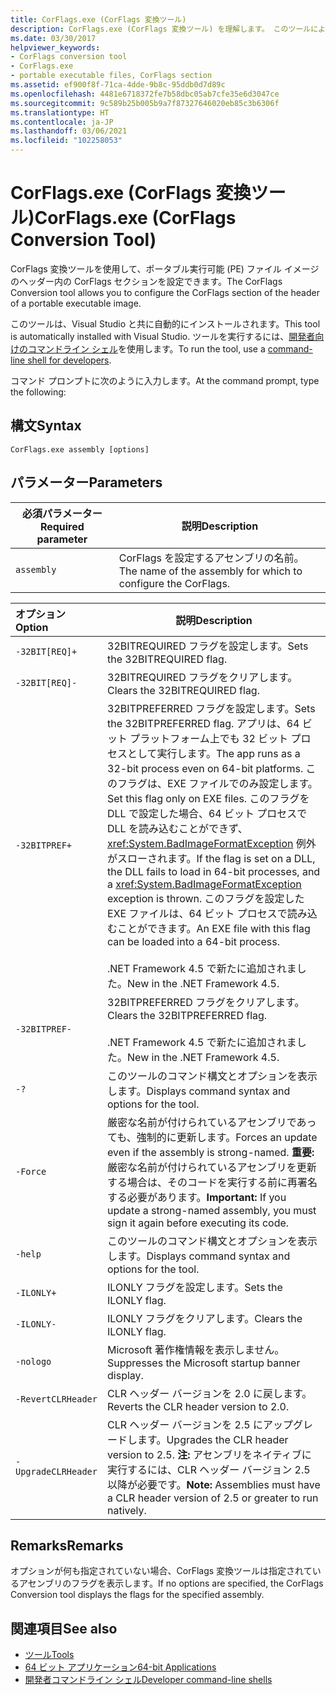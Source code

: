 ```yaml
---
title: CorFlags.exe (CorFlags 変換ツール)
description: CorFlags.exe (CorFlags 変換ツール) を理解します。 このツールにより、ポータブル実行可能ファイル イメージのヘッダー内の CorFlags セクションを構成できます。
ms.date: 03/30/2017
helpviewer_keywords:
- CorFlags conversion tool
- CorFlags.exe
- portable executable files, CorFlags section
ms.assetid: ef900f8f-71ca-4dde-9b8c-95ddb0d7d89c
ms.openlocfilehash: 4481e6718372fe7b58dbc05ab7cfe35e6d3047ce
ms.sourcegitcommit: 9c589b25b005b9a7f87327646020eb85c3b6306f
ms.translationtype: HT
ms.contentlocale: ja-JP
ms.lasthandoff: 03/06/2021
ms.locfileid: "102258053"
---
```

# <a name="corflagsexe-corflags-conversion-tool"></a><span data-ttu-id="525f2-104">CorFlags.exe (CorFlags 変換ツール)</span><span class="sxs-lookup"><span data-stu-id="525f2-104">CorFlags.exe (CorFlags Conversion Tool)</span></span>

<span data-ttu-id="525f2-105">CorFlags 変換ツールを使用して、ポータブル実行可能 (PE) ファイル イメージのヘッダー内の CorFlags セクションを設定できます。</span><span class="sxs-lookup"><span data-stu-id="525f2-105">The CorFlags Conversion tool allows you to configure the CorFlags section of the header of a portable executable image.</span></span>  
  
 <span data-ttu-id="525f2-106">このツールは、Visual Studio と共に自動的にインストールされます。</span><span class="sxs-lookup"><span data-stu-id="525f2-106">This tool is automatically installed with Visual Studio.</span></span> <span data-ttu-id="525f2-107">ツールを実行するには、[開発者向けのコマンドライン シェル](/visualstudio/ide/reference/command-prompt-powershell)を使用します。</span><span class="sxs-lookup"><span data-stu-id="525f2-107">To run the tool, use a [command-line shell for developers](/visualstudio/ide/reference/command-prompt-powershell).</span></span>  
  
 <span data-ttu-id="525f2-108">コマンド プロンプトに次のように入力します。</span><span class="sxs-lookup"><span data-stu-id="525f2-108">At the command prompt, type the following:</span></span>  
  
## <a name="syntax"></a><span data-ttu-id="525f2-109">構文</span><span class="sxs-lookup"><span data-stu-id="525f2-109">Syntax</span></span>  
  
```console  
CorFlags.exe assembly [options]  
```  
  
## <a name="parameters"></a><span data-ttu-id="525f2-110">パラメーター</span><span class="sxs-lookup"><span data-stu-id="525f2-110">Parameters</span></span>  
  
|<span data-ttu-id="525f2-111">必須パラメーター</span><span class="sxs-lookup"><span data-stu-id="525f2-111">Required parameter</span></span>|<span data-ttu-id="525f2-112">説明</span><span class="sxs-lookup"><span data-stu-id="525f2-112">Description</span></span>|  
|------------------------|-----------------|  
|`assembly`|<span data-ttu-id="525f2-113">CorFlags を設定するアセンブリの名前。</span><span class="sxs-lookup"><span data-stu-id="525f2-113">The name of the assembly for which to configure the CorFlags.</span></span>|  
  
|<span data-ttu-id="525f2-114">オプション</span><span class="sxs-lookup"><span data-stu-id="525f2-114">Option</span></span>|<span data-ttu-id="525f2-115">説明</span><span class="sxs-lookup"><span data-stu-id="525f2-115">Description</span></span>|  
|:------------|-----------------|  
|`-32BIT[REQ]+`|<span data-ttu-id="525f2-116">32BITREQUIRED フラグを設定します。</span><span class="sxs-lookup"><span data-stu-id="525f2-116">Sets the 32BITREQUIRED flag.</span></span>|  
|`-32BIT[REQ]-`|<span data-ttu-id="525f2-117">32BITREQUIRED フラグをクリアします。</span><span class="sxs-lookup"><span data-stu-id="525f2-117">Clears the 32BITREQUIRED flag.</span></span>|  
|`-32BITPREF+`|<span data-ttu-id="525f2-118">32BITPREFERRED フラグを設定します。</span><span class="sxs-lookup"><span data-stu-id="525f2-118">Sets the 32BITPREFERRED flag.</span></span> <span data-ttu-id="525f2-119">アプリは、64 ビット プラットフォーム上でも 32 ビット プロセスとして実行します。</span><span class="sxs-lookup"><span data-stu-id="525f2-119">The app runs as a 32-bit process even on 64-bit platforms.</span></span> <span data-ttu-id="525f2-120">このフラグは、EXE ファイルでのみ設定します。</span><span class="sxs-lookup"><span data-stu-id="525f2-120">Set this flag only on EXE files.</span></span> <span data-ttu-id="525f2-121">このフラグを DLL で設定した場合、64 ビット プロセスで DLL を読み込むことができず、<xref:System.BadImageFormatException> 例外がスローされます。</span><span class="sxs-lookup"><span data-stu-id="525f2-121">If the flag is set on a DLL, the DLL fails to load in 64-bit processes, and a <xref:System.BadImageFormatException> exception is thrown.</span></span> <span data-ttu-id="525f2-122">このフラグを設定した EXE ファイルは、64 ビット プロセスで読み込むことができます。</span><span class="sxs-lookup"><span data-stu-id="525f2-122">An EXE file with this flag can be loaded into a 64-bit process.</span></span><br /><br /> <span data-ttu-id="525f2-123">.NET Framework 4.5 で新たに追加されました。</span><span class="sxs-lookup"><span data-stu-id="525f2-123">New in the .NET Framework 4.5.</span></span>|  
|`-32BITPREF-`|<span data-ttu-id="525f2-124">32BITPREFERRED フラグをクリアします。</span><span class="sxs-lookup"><span data-stu-id="525f2-124">Clears the 32BITPREFERRED flag.</span></span><br /><br /> <span data-ttu-id="525f2-125">.NET Framework 4.5 で新たに追加されました。</span><span class="sxs-lookup"><span data-stu-id="525f2-125">New in the .NET Framework 4.5.</span></span>|  
|`-?`|<span data-ttu-id="525f2-126">このツールのコマンド構文とオプションを表示します。</span><span class="sxs-lookup"><span data-stu-id="525f2-126">Displays command syntax and options for the tool.</span></span>|  
|`-Force`|<span data-ttu-id="525f2-127">厳密な名前が付けられているアセンブリであっても、強制的に更新します。</span><span class="sxs-lookup"><span data-stu-id="525f2-127">Forces an update even if the assembly is strong-named.</span></span> <span data-ttu-id="525f2-128">**重要:** 厳密な名前が付けられているアセンブリを更新する場合は、そのコードを実行する前に再署名する必要があります。</span><span class="sxs-lookup"><span data-stu-id="525f2-128">**Important:**  If you update a strong-named assembly, you must sign it again before executing its code.</span></span>|  
|`-help`|<span data-ttu-id="525f2-129">このツールのコマンド構文とオプションを表示します。</span><span class="sxs-lookup"><span data-stu-id="525f2-129">Displays command syntax and options for the tool.</span></span>|  
|`-ILONLY+`|<span data-ttu-id="525f2-130">ILONLY フラグを設定します。</span><span class="sxs-lookup"><span data-stu-id="525f2-130">Sets the ILONLY flag.</span></span>|  
|`-ILONLY-`|<span data-ttu-id="525f2-131">ILONLY フラグをクリアします。</span><span class="sxs-lookup"><span data-stu-id="525f2-131">Clears the ILONLY flag.</span></span>|  
|`-nologo`|<span data-ttu-id="525f2-132">Microsoft 著作権情報を表示しません。</span><span class="sxs-lookup"><span data-stu-id="525f2-132">Suppresses the Microsoft startup banner display.</span></span>|  
|`-RevertCLRHeader`|<span data-ttu-id="525f2-133">CLR ヘッダー バージョンを 2.0 に戻します。</span><span class="sxs-lookup"><span data-stu-id="525f2-133">Reverts the CLR header version to 2.0.</span></span>|  
|`-UpgradeCLRHeader`|<span data-ttu-id="525f2-134">CLR ヘッダー バージョンを 2.5 にアップグレードします。</span><span class="sxs-lookup"><span data-stu-id="525f2-134">Upgrades the CLR header version to 2.5.</span></span> <span data-ttu-id="525f2-135">**注:** アセンブリをネイティブに実行するには、CLR ヘッダー バージョン 2.5 以降が必要です。</span><span class="sxs-lookup"><span data-stu-id="525f2-135">**Note:**  Assemblies must have a CLR header version of 2.5 or greater to run natively.</span></span>|  
  
## <a name="remarks"></a><span data-ttu-id="525f2-136">Remarks</span><span class="sxs-lookup"><span data-stu-id="525f2-136">Remarks</span></span>  

 <span data-ttu-id="525f2-137">オプションが何も指定されていない場合、CorFlags 変換ツールは指定されているアセンブリのフラグを表示します。</span><span class="sxs-lookup"><span data-stu-id="525f2-137">If no options are specified, the CorFlags Conversion tool displays the flags for the specified assembly.</span></span>  
  
## <a name="see-also"></a><span data-ttu-id="525f2-138">関連項目</span><span class="sxs-lookup"><span data-stu-id="525f2-138">See also</span></span>

- [<span data-ttu-id="525f2-139">ツール</span><span class="sxs-lookup"><span data-stu-id="525f2-139">Tools</span></span>](index.md)
- [<span data-ttu-id="525f2-140">64 ビット アプリケーション</span><span class="sxs-lookup"><span data-stu-id="525f2-140">64-bit Applications</span></span>](../64-bit-apps.md)
- [<span data-ttu-id="525f2-141">開発者コマンドライン シェル</span><span class="sxs-lookup"><span data-stu-id="525f2-141">Developer command-line shells</span></span>](/visualstudio/ide/reference/command-prompt-powershell)
